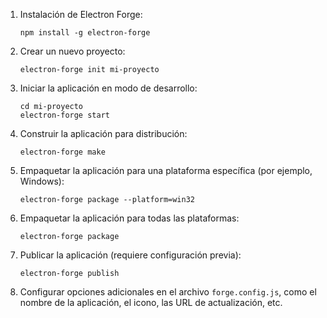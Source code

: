 1. Instalación de Electron Forge:
   ```shell
   npm install -g electron-forge
   ```

2. Crear un nuevo proyecto:
   ```shell
   electron-forge init mi-proyecto
   ```

3. Iniciar la aplicación en modo de desarrollo:
   ```shell
   cd mi-proyecto
   electron-forge start
   ```

4. Construir la aplicación para distribución:
   ```shell
   electron-forge make
   ```

5. Empaquetar la aplicación para una plataforma específica (por ejemplo, Windows):
   ```shell
   electron-forge package --platform=win32
   ```

6. Empaquetar la aplicación para todas las plataformas:
   ```shell
   electron-forge package
   ```

7. Publicar la aplicación (requiere configuración previa):
   ```shell
   electron-forge publish
   ```

8. Configurar opciones adicionales en el archivo `forge.config.js`, como el nombre de la aplicación, el icono, las URL de actualización, etc.
